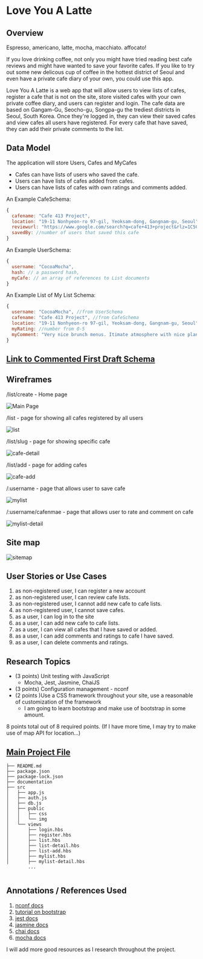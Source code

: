 # Love You A Latte

## Overview

Espresso, americano, latte, mocha, macchiato. affocato! 

If you love drinking coffee, not only you might have tried reading best cafe reviews and might have wanted to save your favorite cafes. If you like to try out some new delicous cup of coffee in the hottest district of Seoul and even have a private cafe diary of your own, you could use this app. 

Love You A Latte is a web app that will allow users to view lists of cafes, register a cafe that is not on the site, store visited cafes with your own private coffee diary, and users can register and login. The cafe data are based on Gangam-Gu, Seocho-gu, Songpa-gu the trediest districts in Seoul, South Korea. 
Once they're logged in, they can view their saved cafes and view cafes all users have registered. For every cafe that have saved, they can add their private comments to the list.


## Data Model

The application will store Users, Cafes and MyCafes

* Cafes can have lists of users who saved the cafe. 
* Users can have lists of cafes added from cafes.
* Users can have lists of cafes with own ratings and comments added.


An Example CafeSchema:

```javascript
{
  cafename: "Cafe 413 Project",
  location: "19-11 Nonhyeon-ro 97-gil, Yeoksam-dong, Gangnam-gu, Seoul",
  reviewurl: "https://www.google.com/search?q=cafe+413+project&rlz=1C5CHFA_enKR912KR912&oq=cafe+413+project&aqs=chrome..69i57j46i175i199j69i57.3081j0j7&sourceid=chrome&ie=UTF-8#lrd=0x357ca3fc2962afef:0x53e1857cbb9aa5c9,1,,,",
  savedBy: //number of users that saved this cafe 
}
```


An Example UserSchema:

```javascript
{
  username: "CocoaMocha",
  hash: // a password hash,
  myCafe: // an array of references to List documents
}
```


An Example List of My List Schema:

```javascript
{
  username: "CocoaMocha", //from UserSchema 
  cafename: "Cafe 413 Project", //from CafeSchema
  location: "19-11 Nonhyeon-ro 97-gil, Yeoksam-dong, Gangnam-gu, Seoul", //from CafeSchema
  myRating: //number from 0-5 
  myComment: "Very nice brunch menus. Itimate atmosphere with nice plants. Worth revisiting" 
}
```

## [Link to Commented First Draft Schema](src/db.js) 



## Wireframes


/list/create - Home page

![Main Page](documentation/final.png)

/list - page for showing all cafes registered by all users

![list](documentation/list.png)

/list/slug - page for showing specific cafe

![cafe-detail](documentation/list-slug.png)

/list/add - page for adding cafes

![cafe-add](documentation/add.png)

/:username - page that allows user to save cafe

![mylist](documentation/mylist.png)

/:username/cafenmae - page that allows user to rate and comment on cafe

![mylist-detail](documentation/mylistcafe.png)

## Site map

![sitemap](documentation/sitemap.jpg)


## User Stories or Use Cases

1. as non-registered user, I can register a new account 
2. as non-registered user, I can review cafe lists.
3. as non-registered user, I cannot add new cafe to cafe lists.
4. as non-registered user, I cannot save cafes. 
5. as a user, I can log in to the site
6. as a user, I can add new cafe to cafe lists.
7. as a user, I can view all cafes that I have saved or added.
8. as a user, I can add comments and ratings to cafe I have saved.
9. as a user, I can delete comments and ratings. 

## Research Topics

* (3 points) Unit testing with JavaScript
    - Mocha, Jest, Jasmine, ChaiJS
* (3 points) Configuration management  - nconf
* (2 points )Use a CSS framework throughout your site, use a reasonable of customization of the framework 
    * I am going to learn bootstrap and make use of bootstrap in some amount. 

8 points total out of 8 required points. (If I have more time, I may try to make use of map API for location...)


## [Main Project File](src/app.js) 

```
├── README.md
├── package.json
├── package-lock.json
├── documentation
├── src
│   ├── app.js
│   ├── auth.js
│   ├── db.js
│   ├── public
│   │   ├── css
│   │   └── img 
│   └── views
│       ├── login.hbs
│       ├── register.hbs
│       ├── list.hbs
│       ├── list-detail.hbs
│       ├── list-add.hbs
│       ├── mylist.hbs
│       ├── mylist-detail.hbs
        ...


```

## Annotations / References Used


1. [nconf docs](https://www.npmjs.com/package/nconf)
2. [tutorial on bootstrap](https://www.youtube.com/watch?v=c9B4TPnak1A) 
3. [jest docs](https://jestjs.io/)
4. [jasmine docs](https://jasmine.github.io/pages/docs_home.html)
5. [chai docs](https://www.chaijs.com/)
6. [mocha docs](https://mochajs.org/)

I will add more good resources as I research throughout the project. 